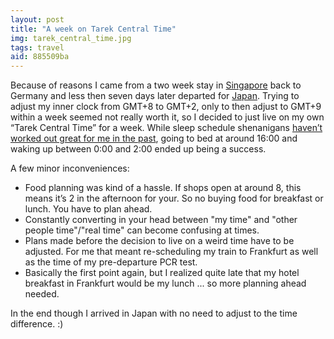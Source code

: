 ```yaml
---
layout: post
title: "A week on Tarek Central Time"
img: tarek_central_time.jpg
tags: travel
aid: 885509ba
---
```


Because of reasons I came from a two week stay in [Singapore](/a/c0291245) back to Germany and less then seven days later departed for [Japan](/a/84c30cfa). Trying to adjust my inner clock from GMT+8 to GMT+2, only to then adjust to GMT+9 within a week seemed not really worth it, so I decided to just live on my own “Tarek Central Time” for a week. While sleep schedule shenanigans [haven’t worked out great for me in the past](/a/33c61718), going to bed at around 16:00 and waking up between 0:00 and 2:00 ended up being a success.

A few minor inconveniences:

* Food planning was kind of a hassle. If shops open at around 8, this means it’s 2 in the afternoon for your. So no buying food for breakfast or lunch. You have to plan ahead.
* Constantly converting in your head between "my time" and "other people time"/"real time" can become confusing at times.
* Plans made before the decision to live on a weird time have to be adjusted. For me that meant re-scheduling my train to Frankfurt as well as the time of my pre-departure PCR test.
* Basically the first point again, but I realized quite late that my hotel breakfast in Frankfurt would be my lunch ... so more planning ahead needed.

In the end though I arrived in Japan with no need to adjust to the time difference. :)

